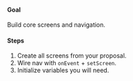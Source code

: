 #### Goal

Build core screens and navigation.

#### Steps

1. Create all screens from your proposal.
2. Wire nav with `onEvent` + `setScreen`.
3. Initialize variables you will need.
